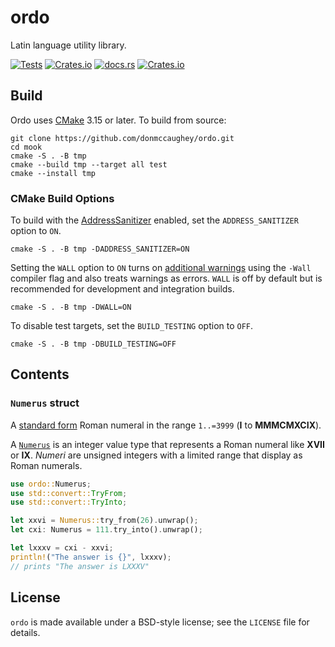 # ordo

Latin language utility library.

[![Tests](https://github.com/donmccaughey/ordo/actions/workflows/tests.yml/badge.svg)](https://github.com/donmccaughey/ordo/actions/workflows/tests.yml)
[![Crates.io](https://img.shields.io/crates/v/ordo)](https://crates.io/crates/ordo)
[![docs.rs](https://img.shields.io/docsrs/ordo)](https://docs.rs/ordo/*/ordo/)
[![Crates.io](https://img.shields.io/crates/l/ordo)](https://github.com/donmccaughey/ordo/blob/main/LICENSE)


## Build

Ordo uses [CMake][61] 3.15 or later.  To build from source:

    git clone https://github.com/donmccaughey/ordo.git
    cd mook
    cmake -S . -B tmp
    cmake --build tmp --target all test
    cmake --install tmp

### CMake Build Options

To build with the [AddressSanitizer][62] enabled, set the `ADDRESS_SANITIZER`
option to `ON`.

    cmake -S . -B tmp -DADDRESS_SANITIZER=ON

Setting the `WALL` option to `ON` turns on [additional warnings][63] using the
`-Wall` compiler flag and also treats warnings as errors.  `WALL` is off by
default but is recommended for development and integration builds.

    cmake -S . -B tmp -DWALL=ON

To disable test targets, set the `BUILD_TESTING` option to `OFF`.

    cmake -S . -B tmp -DBUILD_TESTING=OFF

[61]: https://cmake.org
[62]: https://clang.llvm.org/docs/LeakSanitizer.html
[63]: https://gcc.gnu.org/onlinedocs/gcc/Warning-Options.html#Warning-Options


## Contents

### `Numerus` struct

A [standard form](https://en.wikipedia.org/wiki/Roman_numerals#Standard_form) Roman numeral in
the range `1..=3999` (__I__ to __MMMCMXCIX__).

A [`Numerus`](https://docs.rs/ordo/*/ordo/struct.Numerus.html) is an integer value type that
represents a Roman numeral like __XVII__ or __IX__.  _Numeri_ are unsigned integers with a
limited range that display as Roman numerals.

```rust
use ordo::Numerus;
use std::convert::TryFrom;
use std::convert::TryInto;

let xxvi = Numerus::try_from(26).unwrap();
let cxi: Numerus = 111.try_into().unwrap();

let lxxxv = cxi - xxvi;
println!("The answer is {}", lxxxv);
// prints "The answer is LXXXV"
```


## License

`ordo` is made available under a BSD-style license; see the `LICENSE` file for
details.
